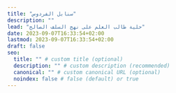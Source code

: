 ```yaml
---
title: "سنابل الفردوس"
description: ""
lead: "حلية طالب العلم على نهج السلف الصالح"
date: 2023-09-07T16:33:54+02:00
lastmod: 2023-09-07T16:33:54+02:00
draft: false
seo:
  title: "" # custom title (optional)
  description: "" # custom description (recommended)
  canonical: "" # custom canonical URL (optional)
  noindex: false # false (default) or true
---
```



